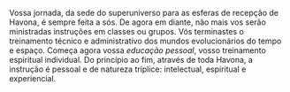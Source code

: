 ﻿Vossa jornada, da sede do superuniverso para as esferas de recepção de Havona, é sempre feita a sós. De agora em diante, não mais vos serão ministradas instruções em classes ou grupos. Vós terminastes o treinamento técnico e administrativo dos mundos evolucionários do tempo e espaço. Começa agora vossa *educação pessoal*, vosso treinamento espiritual individual. Do princípio ao fim, através de toda Havona, a instrução é pessoal e de natureza tríplice: intelectual, espiritual e experiencial.
